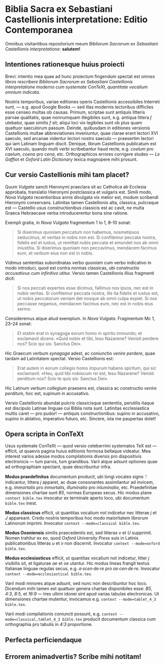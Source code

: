 # Biblia Sacra ex Sebastiani Castellionis interpretatione: Editio Contemporanea

Omnibus visitantibus repositorium meum _Bibliorum Sacrorum ex Sebastiani Castellionis interpretatione_: **salutem!**

## Intentiones rationesque huius proiecti

Brevi: intentio mea quae ad hunc proiectum fingendum spectat est
_omnes libros rescribere Bibliorum Sacrorum ex Sebastiani Castellionis interpretatione moderno cum systemate ConTeXt, quantitate vocalium omnium indicata_.

Nostris temporibus, variae editiones operis Castellionis accessibiles Interreti sunt, — e.g. apud Google Books —
sed illas modernis lectoribus difficiles esse censeo multas ob causas.
Primum, scriptae sunt antiquis litteris parvae qualitatis, quae nonnumquam illegibiles sunt,
e.g. antiqua littera _ſ_ utebatur, quae similis _f_ sit; aliqui loci vix legibiles sunt ob plus quam quattuor saeculorum passum.
Deinde, quibusdam in editiones versionis Castellionis multae abbreviationes inveniuntur, quae clarae erant lectori XVI saeculo, sed arcanae videntur lectori nostro saeculo — praesertim lectori qui iam Latinam linguam discit.
Denique, librum Castellionis publicatum est XVI saeculo, quando multi verbi scribebantur haud recte, e.g. _coelum_ pro _caelum_, _coena_ pro _cena_, etc.
Orthographicos errores corrigere studeo — _Le Gaffiot_ et _Oxford Latin Dictionary_ lexica magnopere mihi prosunt.

## Cur versio Castellionis mihi tam placet?

Quum _Vulgata_ sancti Hieronymi praeclara sit ac Catholica ab Ecclesia approbata, translatio Hieronymi postclassica et vulgaris est.
Simili modo, _Nova Vulgata_ recentioribus annis divulgata vix melior est, modum scribendi Hieronymi conservans.
Latinitas tamen Castellionis alta, classica, pulcraque est —
Castellio usus constructionibus classicis est ac cavit, ne multa Graeca Hebraecave verba introducerentur bona sine ratione.

Exempli gratia, in _Nova Vulgata_ fragmentum 1 Io 1, 8–10 sonat:

> Si dixerimus quoniam peccatum non habemus, nosmetipsos seducimus, et veritas in nobis non est.
> Si confitemur peccata nostra, fidelis est et iustus, ut remittat nobis peccata et emundet nos ab omni iniustitia.
> Si dixerimus quoniam non peccavimus, mendacem facimus eum, et verbum eius non est in nobis.

Vidimus sententias subordinatas verbo _quoniam_ cum verbo indicativo in modo introduci, quod est contra normas classicas, ubi constructio _accusativus cum infinitivo_ utitur.
Versio tamen Castellionis illius fragmenti dicit:

> Si nos peccati expertes esse dicimus, fallimus nos ipsos, nec est in nobis veritas.
> Si confitemur peccata nostra, ille ita fidelis et iustus est, ut nobis peccatorum veniam det nosque ab omni culpa expiet.
> Si nos peccasse negamus, mendacem facimus eum, nec est in nobis eius sermo.

Consideremus atque aliud exemplum. In _Nova Vulgata_. Fragmentum Mc 1, 23–24 sonat:
> Et statim erat in synagoga eorum homo in spiritu immundo; et exclamavit dicens:
> «Quid nobis et tibi, Iesu Nazarene? Venisti perdere nos? Scio qui sis: Sanctus Dei».

Hic Graecum verbum _synagoga_ adest, ac coniunctio _venire perdere_, quae tardam ad Latinitatem spectat. Versio Castellionis est:

> Erat autem in eorum collegio homo impurum habens spiritum, qui sic exclamavit:
> «Heu, quid tibi nobiscum rei est, Iesu Nazarene? Venisti perditum nos? Scio te quis sis: Sanctus Dei».

Hic Latinum verbum _collegium_ praesens est, classica ac constructio _venire perditum_, hoc est, supinum in accusativo.

Versio Castellionis abundat pulcris classicisque sententiis, perutilis itaque est discipulo Latinae linguae cui Biblia nota sunt.
Latinitas ecclesiastica multis caret — pro pudor! — antiquis constructionibus: supino in accusativo, supino in ablativo, imperativo futuro, etc.
Sincere, ista me paupertas dolet!

## Opera scripta in ConTeXt

Usus systemate ConTeXt — quod versio celeberrimi systematos TeX est —
efficit, ut quaevis pagina huius editionis formosa bellaque videatur.
Mea interest varios adesse modos compilationis diversis pro dispositivis electronicis — tum parvis, tum grandibus.
Varii atque adsunt optiones quae ad orthographiam spectant, quae describuntur infra.

**Modus praedefinitus** documentum producit, ubi longi vocales signo ◌̄ indicantur, littera _j_ apparet, ac duae consonantes assimilantur ad invicem, e.g. _immortalis_ pro _inmortalis_, _illuminatio_ pro _inluminatio_, etc.
Praedefinitae dimensiones chartae sunt _B5_, normas Europeas secus.
Hic modus plane ``context bible.tex`` invocatur ex terminale aperto loco, ubi documentum ``bible.tex`` inest.

**Modus classicus** efficit, ut quantitas vocalium not indicetur nec litterae _j_ et _J_ appareant.
Credo nostris temporibus hoc modo maioritatem librorum Latinorum imprimi. Invocatur  ``context --mode=classical bible.tex``.

**Modus Oxoniensis** similis praecedentis est, sed litteras _v_ et _U_ supprimit. Nomen trahitur ex eo, quod _Oxford University Press_ suis in Latinis publicationibus litteras _u_ et _v_ non discernit. Invocatur ``context --mode=oxford bible.tex``.

**Modus ecclesiasticus** efficit, ut quantitas vocalium not indicetur, litter _j_ visibilis sit, et ligaturae _ae_ et _oe_ utantur. Hic modus lineas frangit textus Italianae linguae regulas secus, e.g. _a‧scen‧de‧re_ pro _as‧cen‧de‧re_. Invocatur ``context --mode=ecclesiastical bible.tex``.

Varii modi minores atque adsunt, sed nunc non describuntur hoc loco. Dicendum mihi tamen est quattuor genera chartae disponibiles esse: _B5_, _4:3_, _8:5_, et _16:9_ — tres ultimi idonei sint apud varias tabulas electronicas. Ut dimensiones chartae mutentur, invocamus e.g. ``context --mode=tablet_4_3 bible.tex``.

Varii modi compilationis coniuncti possunt, e.g. ``context --mode=classical,tablet_4_3 bible.tex`` producit documentum classica cum orthographia pro tabulis in _4:3_ proportione.

## Perfecta perficiendaque

## Errorem animadvertis? Scribe mihi notitam!






